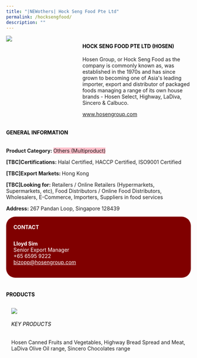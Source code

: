 ```yaml
---
title: "|NEWothers| Hock Seng Food Pte Ltd"
permalink: /hocksengfood/
description: ""
---
```

<head>
	<div class="flex-paragraph">
		<!--hi there! this is a comment and will provide you with instructional guides-->
		<!--insert booth number here!-->
		<p style="text-transform: uppercase"></p></div>
			<div class="flex-container" style="display: flex; flex-wrap: wrap;">
				<!--insert DOWNLOAD link of company logo between the " marks!-->
			<div class="card sgds" style="flex: 1 1 40%; display: block;"><img src="https://doc-14-3s-docs.googleusercontent.com/docs/securesc/69isnljd6u5lkd2esi0uo09d7a1dfqf2/29bjaf85ru7enjdgp3n4pkfnh6rmh9d2/1676208525000/12105796777324072886/12105796777324072886/1gmEp45sZj0cLqeRqziucMf0Y0F6YeoDN?e=download&ax=AB85Z1AJzCax9nWWe-O5jRFmoPnqnAv7jx8kuxbDLrqjhIrLULl3MrA5jxDNoqMGeSljFE53jT1ErH0shsdc1gvLLx6dxaJ2UOZaCSGZtXdva3qDV5h5vyjJQEwAj4vXPaIYh-_7ebM0u6g-a7YJwYf1TFYsxsNL5jllanDNDaRtE5yAbG0RY0mnXAagAwEt9qkKC-LKuJLpPitWqz6362wYYXBu-MhYnCylV0Fx0GvsxbOSotGCsKP3Ch8O7BFjtmbgxg4hH4yRTRrkDst82bA2K6y1eDXqSmPkZmFrhsYA0K5GgDLhHJ8BgjnjmDCAVWOYvxHYb9IR3rdC0cNrQqMHaG4ojKE9d9l_wC3UwajPEq4YTtJzFsFEF0gFj8viGjGCTaavImce7sHLvxjUvqY2luWg0rOzgFrrYiGNzHqjhGrXzGGRcv9OOZ2BI5-zAILj8jNT5krbbMAEBmXjuYq1AcBj15Xt40k-oMhdAh04RGsc__Jqu_1p06aZ43_Ygi1tvEb9efxU8fFGoWufQFkbUlCKxMoOS7AJMpCUeFxa3asi_5eKuk5K641AzIlKDcmnu5uj_5tNgmtDNXhuA4yxI8bEwnI3cE5h8HxCLu552D22eu2MxH4KvChSjcuQsewD6fietmEmlNEdvY_IZZH_y5C6YP5vZy0WvxcMYot3tSeGbyJiliJ-Q2rYhAqeP5ykn7EUB5yh_qXyEiyZw0ym3tV_XobF9eebEf5UfRiOySUJ4jHnIQhkC5SSmb_MJjVdHgIRoTUu7cXAQsxsNy3Gg3wlth_UUsGkEEB0IPTNZ7LbHi0fPYn5f5baRwQOnmcLRHBS7HjhXkQ_osgGMby_xgYqvtx3ZPByhIxk1XElEImsRnZoTIBU7IGsfvYcNU_9fyxTg0ADv7RxWVZYV29YDiONHVF2z8aCEhQ&uuid=3eed6516-1326-4fff-91f3-da673fd40721&authuser=0"></div>
	<div class="card-sgds" style="flex: 1 1 58%; display: block; margin-left: 3px">
		<h4 style="text-transform: uppercase; color: black;"><!--insert the exhibitor's name between the <b> tags here--><b>Hock Seng Food Pte Ltd (Hosen)</b></h4><!--insert the exhibitor's description between the <p> tags here-->
		<p>Hosen Group, or Hock Seng Food as the company is commonly
known as, was established in the 1970s and has since grown to
becoming one of Asia's leading importer, export and distributor of
packaged foods managing a range of its own house brands - Hosen
Select, Highway, LaDiva, Sincero & Calbuco.</p>
		<!--insert the exhibitor's website link, making sure there is "https:// www." present please. make sure the entire https link goes in between the " marks-->
		<p><a href="www.hosengroup.com" target="_blank"><!--insert the www website link here (no need for https)-->www.hosengroup.com</a></p>
	</div>
</div>
</head>

<body>
	<h4 style="text-transform: uppercase; color: black;"><b>General Information</b></h4>
		<div class="flex-container" style="display: flex; flex-wrap: wrap;">
			<div class="card sgds" style="flex: 1 1 65%; display: block; align-self: stretch">
			<div class="flex-paragraph">
			<p><b>Product Category: </b><span style=" background-color: pink; border-radius: 10 px;"><!--insert the exhibitor's pdt cat between the <p> tags here-->Others (Multiproduct)</span></p> 
				<p><b>[TBC]Certifications: </b><!--insert all the exhibitor's certifications between the </b> and </p> here-->Halal Certified, HACCP Certified, ISO9001 Certified</p>
			<p><b>[TBC]Export Markets: </b><!--insert all the exhibitor's export markets between the </b> and </p> here-->Hong Kong</p>
			<p style="margin-bottom: 10px;"><b>[TBC]Looking for: </b><!--insert all the exhibitor's potential business partners between the </b> and </p> here-->Retailers / Online Retailers (Hypermarkets, Supermarkets, etc), Food Distributors / Online Food Distributors, Wholesalers, E-Commerce, Importers, Suppliers in food services</p><p><b>Address: </b><!--insert all the exhibitor's address the </b> and </p> here-->267 Pandan Loop, Singapore 128439</p>
			</div>
		</div>
		<div class="card sgds" style="flex: 1 1 35%; padding: 10px; display: block; background-color: maroon; border-radius: 25px; align-self: center;">
		<h4 style="color: white; margin-top: 10px; margin-left: 10px;">CONTACT</h4>
		<div class="flex-paragraph">
			<!--replace with exhibitor's: -->
			<p style="padding: 10px; color: white;"><b><!-- POC name-->Lloyd Sim</b><br><!-- designation-->Senior Export Manager<br><!--contact number-->+65 6595 9222<br><!-- for linking purposes, insert their email after "mailto:"...--><a href="mailto:bizopp@hosengroup.com" style="color: white;"><!--...and also include the display email before </a> here-->bizopp@hosengroup.com</a></p>
		</div>
			</div>
		</div>
	<br>
		<h4 style="text-transform: uppercase; color: black;"><b>products</b></h4>
<div style="display: flex; flex-wrap: wrap;">
  <div class="card sgds" style="flex: 1 1 47%; margin: 10px; display: block;"><!--insert the exhibitor's DOWNLOAD image for product between the " marks here-->
	<div class="flex-image" style="display: block;"><img src="https://drive.google.com/uc?id=1o2ggbkCae7EbK7q1U6lGgzYesvuK0LQ0&export=download"></div>
	<div class="flex-paragraph">
		<h6 style="text-transform: uppercase; color: black;"><!--insert product name before </h6> and product description after <p>-->Key Products</h6>
Hosen Canned Fruits and Vegetables, Highway Bread Spread and
Meat, LaDiva Olive Oil range, Sincero Chocolates range





</p></div>